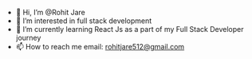 - 👋 Hi, I’m @Rohit Jare
- 👀 I’m interested in full stack development
- 🌱 I’m currently learning React Js as a part of my Full Stack Developer journey
- 📫 How to reach me email: rohitjare512@gmail.com

<!---
RohitDev-sudo/RohitDev-sudo is a ✨ special ✨ repository because its `README.md` (this file) appears on your GitHub profile.
You can click the Preview link to take a look at your changes.
--->

